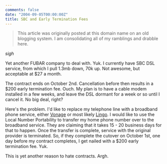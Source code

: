 ```yaml
---
comments: false
date: "2004-09-05T00:00:00Z"
title: SBC and Early Termination Fees
---
```


> This article was originally posted at this domain name on an old blogging system.  I am consolidating all of my ramblings and drabble here.

*sigh*

Yet another FUBAR company to deal with. Yuk. I currently have SBC DSL service, from which I pull 1.3mb down, 70k up. Not awesome, but acceptable at $27 a month.

The contract ends on October 2nd. Cancellation before then results in a $200 early termination fee. Ouch. My plan is to have a cable modem installed in a few weeks, and leave the DSL dormant for a week or so until I cancel it. No big deal, right?

Here's the problem. I'd like to replace my telephone line with a broadband phone service, either [Vonage][1] or most likely [Lingo][2]. I would like to use the Local Number Portability to transfer my home phone number over to the broadband service. They are claiming that it takes 15 - 20 business days for that to happen. Once the transfer is complete, service with the original provider is terminated. So, if they complete the cutover on October 1st, one day before my contract completes, I get nailed with a $200 early termination fee. Yuk.

This is yet another reason to hate contracts. Argh.

[1]: http://www.vonage.com/
[2]: http://www.lingo.com/